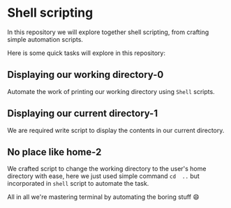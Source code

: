 # Shell scripting
In this repository we will explore together  shell scripting, from crafting simple automation scripts.

Here is some quick tasks will explore in this repository:
## Displaying our working directory-0
Automate the work of printing our working directory using `Shell` scripts.
## Displaying our current directory-1
We are required write script to display the contents in our current directory.
## No place like home-2
We crafted script to change the working directory to the user's home directory with ease, here we just used simple command `cd  ..` but incorporated in `shell` script to automate the task.

All in all we're mastering terminal by automating the boring stuff :smile: 
